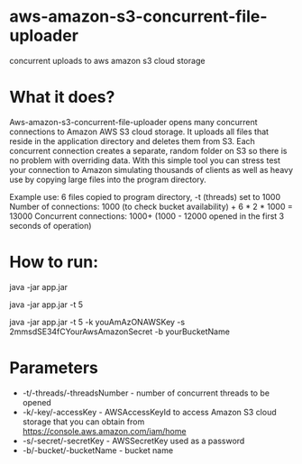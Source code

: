 aws-amazon-s3-concurrent-file-uploader
===========================

concurrent uploads to aws amazon s3 cloud storage

What it does?
==============
Aws-amazon-s3-concurrent-file-uploader opens many concurrent connections to Amazon AWS S3 cloud storage. It uploads all files that reside in the application directory and deletes them from S3.
Each concurrent connection creates a separate, random folder on S3 so there is no problem with overriding data. With this simple tool you can stress test your connection to Amazon simulating
thousands of clients as well as heavy use by copying large files into the program directory.

Example use:
6 files copied to program directory, -t (threads) set to 1000
Number of connections: 1000 (to check bucket availability) + 6 * 2 * 1000 = 13000
Concurrent connections: 1000+ (1000 - 12000 opened in the first 3 seconds of operation)


How to run:
===========

java -jar app.jar

java -jar app.jar -t 5

java -jar app.jar -t 5 -k youAmAzONAWSKey -s 2mmsdSE34fCYourAwsAmazonSecret -b yourBucketName

Parameters
==========

* -t/-threads/-threadsNumber  - number of concurrent threads to be opened
* -k/-key/-accessKey  -  AWSAccessKeyId to access Amazon S3 cloud storage that you can obtain from https://console.aws.amazon.com/iam/home
* -s/-secret/-secretKey - AWSSecretKey used as a password
* -b/-bucket/-bucketName - bucket name
